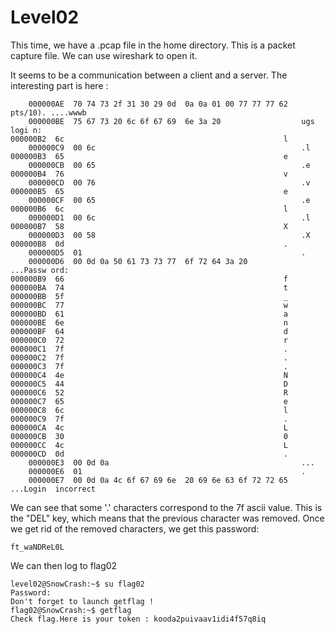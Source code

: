 # Level02

This time, we have a .pcap file in the home directory. This is a packet capture file. We can use wireshark to open it.

It seems to be a communication between a client and a server. The interesting part is here : 

	    000000AE  70 74 73 2f 31 30 29 0d  0a 0a 01 00 77 77 77 62   pts/10). ....wwwb
	    000000BE  75 67 73 20 6c 6f 67 69  6e 3a 20                  ugs logi n:
	000000B2  6c                                                 l
	    000000C9  00 6c                                              .l
	000000B3  65                                                 e
	    000000CB  00 65                                              .e
	000000B4  76                                                 v
	    000000CD  00 76                                              .v
	000000B5  65                                                 e
	    000000CF  00 65                                              .e
	000000B6  6c                                                 l
	    000000D1  00 6c                                              .l
	000000B7  58                                                 X
	    000000D3  00 58                                              .X
	000000B8  0d                                                 .
	    000000D5  01                                                 .
	    000000D6  00 0d 0a 50 61 73 73 77  6f 72 64 3a 20            ...Passw ord:
	000000B9  66                                                 f
	000000BA  74                                                 t
	000000BB  5f                                                 _
	000000BC  77                                                 w
	000000BD  61                                                 a
	000000BE  6e                                                 n
	000000BF  64                                                 d
	000000C0  72                                                 r
	000000C1  7f                                                 .
	000000C2  7f                                                 .
	000000C3  7f                                                 .
	000000C4  4e                                                 N
	000000C5  44                                                 D
	000000C6  52                                                 R
	000000C7  65                                                 e
	000000C8  6c                                                 l
	000000C9  7f                                                 .
	000000CA  4c                                                 L
	000000CB  30                                                 0
	000000CC  4c                                                 L
	000000CD  0d                                                 .
	    000000E3  00 0d 0a                                           ...
	    000000E6  01                                                 .
	    000000E7  00 0d 0a 4c 6f 67 69 6e  20 69 6e 63 6f 72 72 65   ...Login  incorrect

We can see that some '.' characters correspond to the 7f ascii value. This is the "DEL" key, which means that the previous character was removed.
Once we get rid of the removed characters, we get this password:

	ft_waNDReL0L

We can then log to flag02

	level02@SnowCrash:~$ su flag02
	Password: 
	Don't forget to launch getflag !
	flag02@SnowCrash:~$ getflag
	Check flag.Here is your token : kooda2puivaav1idi4f57q8iq
